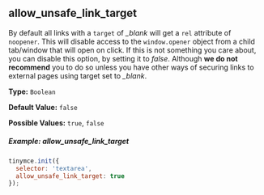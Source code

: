 ## allow_unsafe_link_target

By default all links with a `target` of *_blank* will get a `rel` attribute of `noopener`. This will disable access to the `window.opener` object from a child tab/window that will open on click. If this is not something you care about, you can disable this option, by setting it to *false*. Although **we do not recommend** you to do so unless you have other ways of securing links to external pages using target set to *_blank*.

**Type:** `Boolean`

**Default Value:** `false`

**Possible Values:** `true`, `false`

##### Example: allow_unsafe_link_target

```js
tinymce.init({
  selector: 'textarea',
  allow_unsafe_link_target: true
});
```
